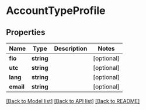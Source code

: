 # AccountTypeProfile

## Properties
Name | Type | Description | Notes
------------ | ------------- | ------------- | -------------
**fio** | **string** |  | [optional] 
**utc** | **string** |  | [optional] 
**lang** | **string** |  | [optional] 
**email** | **string** |  | [optional] 

[[Back to Model list]](../README.md#documentation-for-models) [[Back to API list]](../README.md#documentation-for-api-endpoints) [[Back to README]](../README.md)

